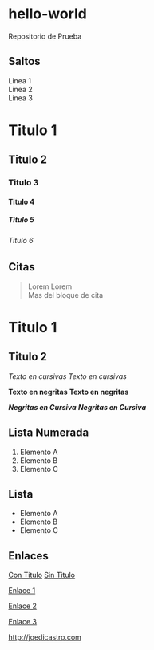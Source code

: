 # hello-world
Repositorio de Prueba

## Saltos
Linea 1  
Linea 2  
Linea 3


# Titulo 1
## Titulo 2
### Titulo 3
#### Titulo 4
##### Titulo 5
###### Titulo 6

## Citas
> Lorem Lorem  
> Mas del bloque de cita  
>  



Titulo 1
=

Titulo 2
-

*Texto en cursivas*
_Texto en cursivas_

**Texto en negritas**
__Texto en negritas__

***Negritas en Cursiva***
___Negritas en Cursiva___

## Lista Numerada
1. Elemento A
2. Elemento B
3. Elemento C

## Lista
* Elemento A
* Elemento B
* Elemento C

## Enlaces
[Con Titulo](www.google.com "Nube de titulo")
[Sin Titulo](www.google.com)

[Enlace 1][1]

[Enlace 2][2]

[Enlace 3][3]

 [1]: http://joedicastro.com/consejos
 [2]: http://joedicastro.com/consejos "Consejos"
 [3]: http://joedicastro.com/

<http://joedicastro.com>


